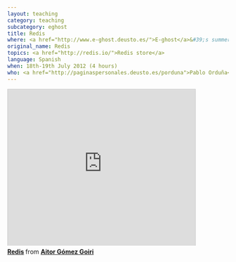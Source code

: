 ```yaml
--- 
layout: teaching
category: teaching
subcategory: eghost
title: Redis
where: <a href="http://www.e-ghost.deusto.es/">E-ghost</a>&#39;s summer courses
original_name: Redis
topics: <a href="http://redis.io/">Redis store</a>
language: Spanish
when: 18th-19th July 2012 (4 hours)
who: <a href="http://paginaspersonales.deusto.es/porduna">Pablo Orduña</a> and me
--- 
```



<iframe src="http://www.slideshare.net/slideshow/embed_code/13761632" width="427" height="356" frameborder="0" marginwidth="0" marginheight="0" scrolling="no" style="border:1px solid #CCC;border-width:1px 1px 0;margin-bottom:5px" allowfullscreen webkitallowfullscreen mozallowfullscreen> </iframe> <div style="margin-bottom:5px"> <strong> <a href="http://www.slideshare.net/twolf/redis-13761632" title="Redis" target="_blank">Redis</a> </strong> from <strong><a href="http://www.slideshare.net/twolf" target="_blank">Aitor Gómez Goiri</a></strong> </div>